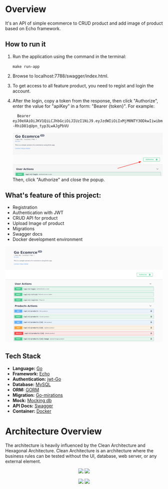 # Overview
It's an API of simple ecommerce to CRUD product and add image of product based on Echo framework.

## How to run it
1. Run the application using the command in the terminal:

    `make run-app`
2. Browse to localhost:7788/swagger/index.html.
3. To get access to all feature product, you need to regist and login the account.
4. After the login, copy a token from the response, then click "Authorize", enter the value for "apiKey" in a form:
"Bearer {token}". For example:

    ```
      Bearer eyJ0eXAiOiJKV1QiLCJhbGciOiJIUzI1NiJ9.eyJzdWIiOiIxMjM0NTY3ODkwIiwibmFtZSI6IkpvaG4gRG9lIiwiYWRtaW4iOnRydWUsImlhdCI6MTYzNTU4NDMwNiwiZXhwIjoxNjM1NTg3OTA2fQ.s5hFizdpccvA6cM6p--RhiD81qUpn_typ3LwAJgPbVU
    ```

   ![authorize button](./assets/authorize.png)
Then, click "Authorize" and close the popup.

## What's feature of this project:

- Registration
- Authentication with JWT
- CRUD API for product
- Upload Image of product
- Migrations
- Swagger docs
- Docker development environment

![swagger](./assets/swagger.png)

## Tech Stack

- **Language:** [Go](https://golang.org/)
- **Framework:** [Echo](https://echo.labstack.com/)
- **Authentication:** [jwt-Go](github.com/dgrijalva/jwt-go)
- **Database:** [MySQL](https://www.mysql.com/)
- **ORM:** [GORM](https://gorm.io/)
- **Migration:** [Go-mirations](github.com/ShkrutDenis/go-migrations)
- **Mock:** [Mocking db](https://github.com/selvatico/go-mocket)
- **API Docs:** [Swagger](https://github.com/swaggo/echo-swagger)
- **Container:** [Docker](https://www.docker.com/)

# Architecture Overview

The architecture is heavily influenced by the Clean Architecture and Hexagonal Architecture. Clean Architecture is an architecture where the business rules can be tested without the UI, database, web server, or any external element.

<p align="center">
  <img src="https://cdn-images-1.medium.com/max/719/1*ZNT5apOxDzGrTKUJQAIcvg.png" width="350"/>
  <img src="https://cdn-images-1.medium.com/max/900/0*R7uuhFwZbhcqZSvn" width="350" /> 
</p>

<p align="center">
  <img src="https://cdn-images-1.medium.com/max/1200/0*rFs1UtU4sRns5vCJ.png" width="350" />
  <img src="https://cdn-images-1.medium.com/max/1200/0*C-snK7L4sMn7b6CW.png" width="350" /> 
</p>
